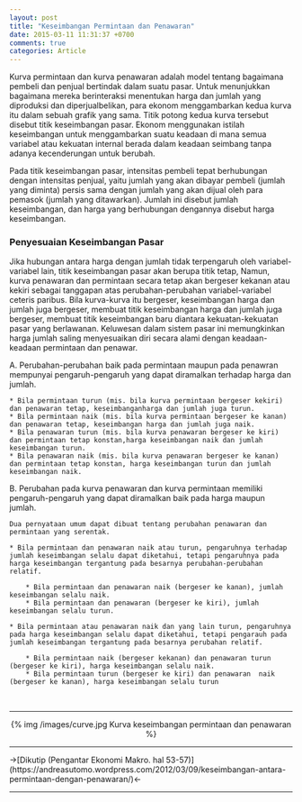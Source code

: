 ```yaml
---
layout: post
title: "Keseimbangan Permintaan dan Penawaran"
date: 2015-03-11 11:31:37 +0700
comments: true
categories: Article
---
```

Kurva permintaan dan kurva penawaran adalah model tentang bagaimana pembeli dan penjual bertindak dalam suatu pasar. Untuk menunjukkan bagaimana mereka berinteraksi menentukan harga dan jumlah yang diproduksi dan diperjualbelikan, para ekonom menggambarkan kedua kurva itu dalam sebuah grafik yang sama. Titik potong kedua kurva tersebut disebut titik keseimbangan pasar. Ekonom menggunakan istilah keseimbangan untuk menggambarkan suatu keadaan di mana semua variabel atau kekuatan internal berada dalam keadaan seimbang tanpa adanya kecenderungan untuk berubah.

<!-- more -->

Pada titik keseimbangan pasar, intensitas pembeli tepat berhubungan dengan intensitas penjual, yaitu jumlah yang akan dibayar pembeli (jumlah yang diminta) persis sama dengan jumlah yang akan dijual oleh para pemasok (jumlah yang ditawarkan). Jumlah ini disebut jumlah keseimbangan, dan harga yang berhubungan dengannya disebut harga keseimbangan.

### Penyesuaian Keseimbangan Pasar

Jika hubungan antara harga dengan jumlah tidak  terpengaruh oleh variabel-variabel lain, titik keseimbangan pasar akan berupa titik tetap, Namun, kurva penawaran dan permintaan secara tetap akan bergeser kekanan atau kekiri sebagai tanggapan atas perubahan-perubahan variabel-variabel ceteris paribus. Bila kurva-kurva itu bergeser, keseimbangan harga dan jumlah juga bergeser, membuat titik keseimbangan harga dan jumlah juga bergeser, membuat titik keseimbangan baru diantara kekuatan-kekuatan pasar yang berlawanan. Keluwesan dalam sistem pasar ini memungkinkan harga jumlah saling menyesuaikan diri secara alami dengan keadaan-keadaan permintaan dan penawar.

A. Perubahan-perubahan baik pada permintaan maupun pada penawran mempunyai pengaruh-pengaruh yang dapat diramalkan terhadap harga dan jumlah.

	* Bila permintaan turun (mis. bila kurva permintaan bergeser kekiri) dan penawaran tetap, keseimbanganharga dan jumlah juga turun.
	* Bila permintaan naik (mis. bila kurva permintaan bergeser ke kanan) dan penawaran tetap, keseimbangan harga dan jumlah juga naik.
	* Bila penawaran turun (mis. bila kurva penawaran bergeser ke kiri) dan permintaan tetap konstan,harga keseimbangan naik dan jumlah keseimbangan turun.
	* Bila penawaran naik (mis. bila kurva penawaran bergeser ke kanan) dan permintaan tetap konstan, harga keseimbangan turun dan jumlah keseimbangan naik.

B. Perubahan pada kurva penawaran dan kurva permintaan memiliki pengaruh-pengaruh yang dapat diramalkan baik pada harga maupun jumlah.

	Dua pernyataan umum dapat dibuat tentang perubahan penawaran dan permintaan yang serentak.

	* Bila permintaan dan penawaran naik atau turun, pengaruhnya terhadap jumlah keseimbangan selalu dapat diketahui, tetapi pengaruhnya pada harga keseimbangan tergantung pada besarnya perubahan-perubahan relatif.

		* Bila permintaan dan penawaran naik (bergeser ke kanan), jumlah keseimbangan selalu naik.
		* Bila permintaan dan penawaran (bergeser ke kiri), jumlah keseimbangan selalu turun.

	* Bila permintaan atau penawaran naik dan yang lain turun, pengaruhnya pada harga keseimbangan selalu dapat diketahui, tetapi pengarauh pada jumlah keseimbangan tergantung pada besarnya perubahan relatif.

		* Bila permintaan naik (bergeser kekanan) dan penawaran turun (bergeser ke kiri), harga keseimbangan selalu naik.
		* Bila permintaan turun (bergeser ke kiri) dan penawaran  naik (bergeser ke kanan), harga keseimbangan selalu turun

<br />
<hr />
<center>
{% img /images/curve.jpg Kurva keseimbangan permintaan dan penawaran %}
</center>

<hr />
->[Dikutip (Pengantar Ekonomi Makro. hal 53-57)](https://andreasutomo.wordpress.com/2012/03/09/keseimbangan-antara-permintaan-dengan-penawaran/)<-
<hr />